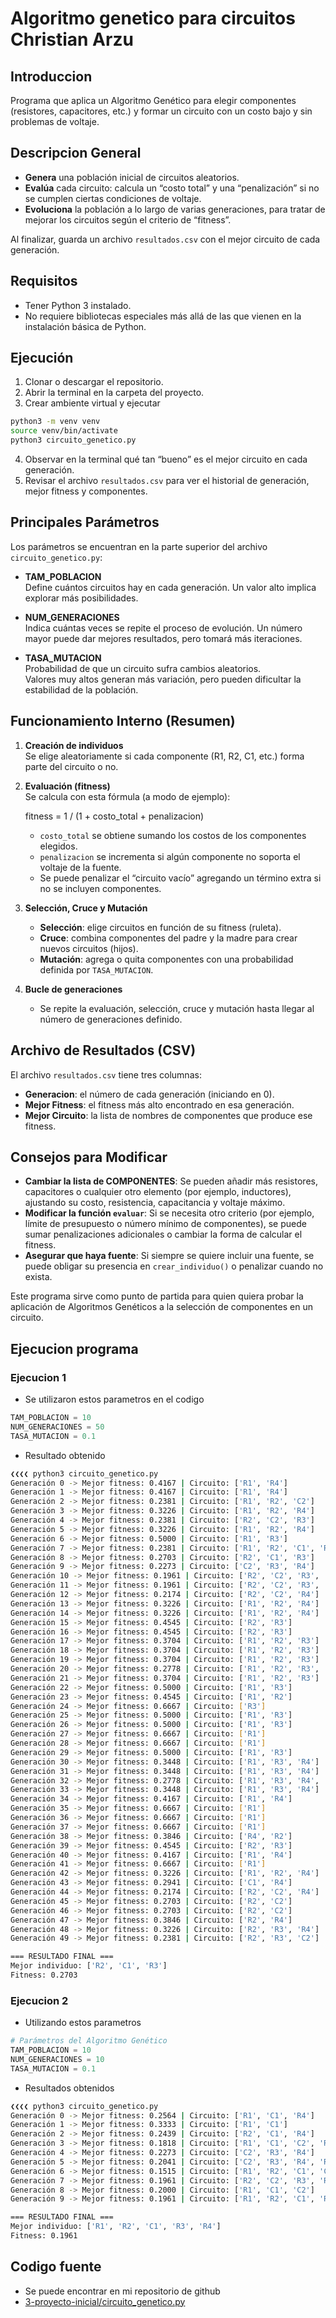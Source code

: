 # Algoritmo genetico para circuitos Christian Arzu

## Introduccion

Programa que aplica un Algoritmo Genético para elegir componentes (resistores,
capacitores, etc.) y formar un circuito con un costo bajo y sin problemas de
voltaje.

## Descripcion General

- **Genera** una población inicial de circuitos aleatorios.
- **Evalúa** cada circuito: calcula un “costo total” y una “penalización” si no
  se cumplen ciertas condiciones de voltaje.
- **Evoluciona** la población a lo largo de varias generaciones, para tratar de
  mejorar los circuitos según el criterio de “fitness”.

Al finalizar, guarda un archivo `resultados.csv` con el mejor circuito de cada
generación.

## Requisitos

- Tener Python 3 instalado.
- No requiere bibliotecas especiales más allá de las que vienen en la
  instalación básica de Python.

## Ejecución

1. Clonar o descargar el repositorio.
2. Abrir la terminal en la carpeta del proyecto.
3. Crear ambiente virtual y ejecutar

```bash
python3 -m venv venv
source venv/bin/activate
python3 circuito_genetico.py
```

4. Observar en la terminal qué tan “bueno” es el mejor circuito en cada
   generación.
5. Revisar el archivo `resultados.csv` para ver el historial de generación,
   mejor fitness y componentes.

## Principales Parámetros

Los parámetros se encuentran en la parte superior del archivo
`circuito_genetico.py`:

- **TAM_POBLACION**  
  Define cuántos circuitos hay en cada generación. Un valor alto implica
  explorar más posibilidades.

- **NUM_GENERACIONES**  
  Indica cuántas veces se repite el proceso de evolución. Un número mayor puede
  dar mejores resultados, pero tomará más iteraciones.

- **TASA_MUTACION**  
  Probabilidad de que un circuito sufra cambios aleatorios.  
  Valores muy altos generan más variación, pero pueden dificultar la estabilidad
  de la población.

## Funcionamiento Interno (Resumen)

1. **Creación de individuos**  
   Se elige aleatoriamente si cada componente (R1, R2, C1, etc.) forma parte del
   circuito o no.

2. **Evaluación (fitness)**  
   Se calcula con esta fórmula (a modo de ejemplo):

   fitness = 1 / (1 + costo_total + penalizacion)

   - `costo_total` se obtiene sumando los costos de los componentes elegidos.
   - `penalizacion` se incrementa si algún componente no soporta el voltaje de
     la fuente.
   - Se puede penalizar el “circuito vacío” agregando un término extra si no se
     incluyen componentes.

3. **Selección, Cruce y Mutación**

   - **Selección**: elige circuitos en función de su fitness (ruleta).
   - **Cruce**: combina componentes del padre y la madre para crear nuevos
     circuitos (hijos).
   - **Mutación**: agrega o quita componentes con una probabilidad definida por
     `TASA_MUTACION`.

4. **Bucle de generaciones**
   - Se repite la evaluación, selección, cruce y mutación hasta llegar al número
     de generaciones definido.

## Archivo de Resultados (CSV)

El archivo `resultados.csv` tiene tres columnas:

- **Generacion**: el número de cada generación (iniciando en 0).
- **Mejor Fitness**: el fitness más alto encontrado en esa generación.
- **Mejor Circuito**: la lista de nombres de componentes que produce ese
  fitness.

## Consejos para Modificar

- **Cambiar la lista de COMPONENTES**: Se pueden añadir más resistores,
  capacitores o cualquier otro elemento (por ejemplo, inductores), ajustando su
  costo, resistencia, capacitancia y voltaje máximo.
- **Modificar la función `evaluar`**: Si se necesita otro criterio (por ejemplo,
  límite de presupuesto o número mínimo de componentes), se puede sumar
  penalizaciones adicionales o cambiar la forma de calcular el fitness.
- **Asegurar que haya fuente**: Si siempre se quiere incluir una fuente, se
  puede obligar su presencia en `crear_individuo()` o penalizar cuando no
  exista.

Este programa sirve como punto de partida para quien quiera probar la aplicación
de Algoritmos Genéticos a la selección de componentes en un circuito.

## Ejecucion programa

### Ejecucion 1

- Se utilizaron estos parametros en el codigo

```python
TAM_POBLACION = 10
NUM_GENERACIONES = 50
TASA_MUTACION = 0.1
```

- Resultado obtenido

```bash
❮❮❮❮ python3 circuito_genetico.py
Generación 0 -> Mejor fitness: 0.4167 | Circuito: ['R1', 'R4']
Generación 1 -> Mejor fitness: 0.4167 | Circuito: ['R1', 'R4']
Generación 2 -> Mejor fitness: 0.2381 | Circuito: ['R1', 'R2', 'C2']
Generación 3 -> Mejor fitness: 0.3226 | Circuito: ['R1', 'R2', 'R4']
Generación 4 -> Mejor fitness: 0.2381 | Circuito: ['R2', 'C2', 'R3']
Generación 5 -> Mejor fitness: 0.3226 | Circuito: ['R1', 'R2', 'R4']
Generación 6 -> Mejor fitness: 0.5000 | Circuito: ['R1', 'R3']
Generación 7 -> Mejor fitness: 0.2381 | Circuito: ['R1', 'R2', 'C1', 'R3']
Generación 8 -> Mejor fitness: 0.2703 | Circuito: ['R2', 'C1', 'R3']
Generación 9 -> Mejor fitness: 0.2273 | Circuito: ['C2', 'R3', 'R4']
Generación 10 -> Mejor fitness: 0.1961 | Circuito: ['R2', 'C2', 'R3', 'R4']
Generación 11 -> Mejor fitness: 0.1961 | Circuito: ['R2', 'C2', 'R3', 'R4']
Generación 12 -> Mejor fitness: 0.2174 | Circuito: ['R2', 'C2', 'R4']
Generación 13 -> Mejor fitness: 0.3226 | Circuito: ['R1', 'R2', 'R4']
Generación 14 -> Mejor fitness: 0.3226 | Circuito: ['R1', 'R2', 'R4']
Generación 15 -> Mejor fitness: 0.4545 | Circuito: ['R2', 'R3']
Generación 16 -> Mejor fitness: 0.4545 | Circuito: ['R2', 'R3']
Generación 17 -> Mejor fitness: 0.3704 | Circuito: ['R1', 'R2', 'R3']
Generación 18 -> Mejor fitness: 0.3704 | Circuito: ['R1', 'R2', 'R3']
Generación 19 -> Mejor fitness: 0.3704 | Circuito: ['R1', 'R2', 'R3']
Generación 20 -> Mejor fitness: 0.2778 | Circuito: ['R1', 'R2', 'R3', 'R4']
Generación 21 -> Mejor fitness: 0.3704 | Circuito: ['R1', 'R2', 'R3']
Generación 22 -> Mejor fitness: 0.5000 | Circuito: ['R1', 'R3']
Generación 23 -> Mejor fitness: 0.4545 | Circuito: ['R1', 'R2']
Generación 24 -> Mejor fitness: 0.6667 | Circuito: ['R3']
Generación 25 -> Mejor fitness: 0.5000 | Circuito: ['R1', 'R3']
Generación 26 -> Mejor fitness: 0.5000 | Circuito: ['R1', 'R3']
Generación 27 -> Mejor fitness: 0.6667 | Circuito: ['R1']
Generación 28 -> Mejor fitness: 0.6667 | Circuito: ['R1']
Generación 29 -> Mejor fitness: 0.5000 | Circuito: ['R1', 'R3']
Generación 30 -> Mejor fitness: 0.3448 | Circuito: ['R1', 'R3', 'R4']
Generación 31 -> Mejor fitness: 0.3448 | Circuito: ['R1', 'R3', 'R4']
Generación 32 -> Mejor fitness: 0.2778 | Circuito: ['R1', 'R3', 'R4', 'R2']
Generación 33 -> Mejor fitness: 0.3448 | Circuito: ['R1', 'R3', 'R4']
Generación 34 -> Mejor fitness: 0.4167 | Circuito: ['R1', 'R4']
Generación 35 -> Mejor fitness: 0.6667 | Circuito: ['R1']
Generación 36 -> Mejor fitness: 0.6667 | Circuito: ['R1']
Generación 37 -> Mejor fitness: 0.6667 | Circuito: ['R1']
Generación 38 -> Mejor fitness: 0.3846 | Circuito: ['R4', 'R2']
Generación 39 -> Mejor fitness: 0.4545 | Circuito: ['R2', 'R3']
Generación 40 -> Mejor fitness: 0.4167 | Circuito: ['R1', 'R4']
Generación 41 -> Mejor fitness: 0.6667 | Circuito: ['R1']
Generación 42 -> Mejor fitness: 0.3226 | Circuito: ['R1', 'R2', 'R4']
Generación 43 -> Mejor fitness: 0.2941 | Circuito: ['C1', 'R4']
Generación 44 -> Mejor fitness: 0.2174 | Circuito: ['R2', 'C2', 'R4']
Generación 45 -> Mejor fitness: 0.2703 | Circuito: ['R2', 'C2']
Generación 46 -> Mejor fitness: 0.2703 | Circuito: ['R2', 'C2']
Generación 47 -> Mejor fitness: 0.3846 | Circuito: ['R2', 'R4']
Generación 48 -> Mejor fitness: 0.3226 | Circuito: ['R2', 'R3', 'R4']
Generación 49 -> Mejor fitness: 0.2381 | Circuito: ['R2', 'R3', 'C2']

=== RESULTADO FINAL ===
Mejor individuo: ['R2', 'C1', 'R3']
Fitness: 0.2703
```

### Ejecucion 2

- Utilizando estos parametros

```python
# Parámetros del Algoritmo Genético
TAM_POBLACION = 10
NUM_GENERACIONES = 10
TASA_MUTACION = 0.1
```

- Resultados obtenidos

```bash
❮❮❮❮ python3 circuito_genetico.py
Generación 0 -> Mejor fitness: 0.2564 | Circuito: ['R1', 'C1', 'R4']
Generación 1 -> Mejor fitness: 0.3333 | Circuito: ['R1', 'C1']
Generación 2 -> Mejor fitness: 0.2439 | Circuito: ['R2', 'C1', 'R4']
Generación 3 -> Mejor fitness: 0.1818 | Circuito: ['R1', 'C1', 'C2', 'R3']
Generación 4 -> Mejor fitness: 0.2273 | Circuito: ['C2', 'R3', 'R4']
Generación 5 -> Mejor fitness: 0.2041 | Circuito: ['C2', 'R3', 'R4', 'R1']
Generación 6 -> Mejor fitness: 0.1515 | Circuito: ['R1', 'R2', 'C1', 'C2', 'R4']
Generación 7 -> Mejor fitness: 0.1961 | Circuito: ['R2', 'C2', 'R3', 'R4']
Generación 8 -> Mejor fitness: 0.2000 | Circuito: ['R1', 'C1', 'C2']
Generación 9 -> Mejor fitness: 0.1961 | Circuito: ['R1', 'R2', 'C1', 'R3', 'R4']

=== RESULTADO FINAL ===
Mejor individuo: ['R1', 'R2', 'C1', 'R3', 'R4']
Fitness: 0.1961
```

## Codigo fuente

- Se puede encontrar en mi repositorio de github
- [3-proyecto-inicial/circuito_genetico.py](https://github.com/linkarzu/umg-ia/blob/master/3-proyecto-inicial/circuito_genetico.py)
